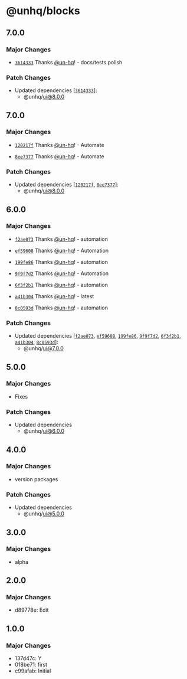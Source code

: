 # @unhq/blocks

## 7.0.0

### Major Changes

- [`3614333`](https://github.com/un-hq/unui/commit/3614333ad637deae8a59505a7801a19132f97b70) Thanks [@un-hq](https://github.com/un-hq)! - docs/tests polish

### Patch Changes

- Updated dependencies [[`3614333`](https://github.com/un-hq/unui/commit/3614333ad637deae8a59505a7801a19132f97b70)]:
  - @unhq/ui@8.0.0

## 7.0.0

### Major Changes

- [`120217f`](https://github.com/un-hq/unui/commit/120217f70f308c78c2fd6f4edb72e9ce10842037) Thanks [@un-hq](https://github.com/un-hq)! - Automate

- [`8ee7377`](https://github.com/un-hq/unui/commit/8ee73773e60a41a056d9adc8cae99ff69ce0d06b) Thanks [@un-hq](https://github.com/un-hq)! - Automate

### Patch Changes

- Updated dependencies [[`120217f`](https://github.com/un-hq/unui/commit/120217f70f308c78c2fd6f4edb72e9ce10842037), [`8ee7377`](https://github.com/un-hq/unui/commit/8ee73773e60a41a056d9adc8cae99ff69ce0d06b)]:
  - @unhq/ui@8.0.0

## 6.0.0

### Major Changes

- [`f2ae073`](https://github.com/un-hq/unui/commit/f2ae073af5dd5917c0eb42288b045f81c899a476) Thanks [@un-hq](https://github.com/un-hq)! - automation

- [`ef59608`](https://github.com/un-hq/unui/commit/ef59608619a0e81679b1b6d6a79a7d5f248340f3) Thanks [@un-hq](https://github.com/un-hq)! - Automation

- [`199fe86`](https://github.com/un-hq/unui/commit/199fe86e416a64ac555fce56e4c1379d0c57cb12) Thanks [@un-hq](https://github.com/un-hq)! - automation

- [`9f9f7d2`](https://github.com/un-hq/unui/commit/9f9f7d238beaa1f5029014e7deba32eb9aab9c81) Thanks [@un-hq](https://github.com/un-hq)! - Automation

- [`6f3f2b1`](https://github.com/un-hq/unui/commit/6f3f2b11ddbd430f5b57171efd5a7ab2d3c94305) Thanks [@un-hq](https://github.com/un-hq)! - automation

- [`a41b304`](https://github.com/un-hq/unui/commit/a41b304db1a7accfd071126631e5ab1188753dde) Thanks [@un-hq](https://github.com/un-hq)! - latest

- [`8c0593d`](https://github.com/un-hq/unui/commit/8c0593dbaf3658fa5b36032e13fab6648b60b131) Thanks [@un-hq](https://github.com/un-hq)! - automation

### Patch Changes

- Updated dependencies [[`f2ae073`](https://github.com/un-hq/unui/commit/f2ae073af5dd5917c0eb42288b045f81c899a476), [`ef59608`](https://github.com/un-hq/unui/commit/ef59608619a0e81679b1b6d6a79a7d5f248340f3), [`199fe86`](https://github.com/un-hq/unui/commit/199fe86e416a64ac555fce56e4c1379d0c57cb12), [`9f9f7d2`](https://github.com/un-hq/unui/commit/9f9f7d238beaa1f5029014e7deba32eb9aab9c81), [`6f3f2b1`](https://github.com/un-hq/unui/commit/6f3f2b11ddbd430f5b57171efd5a7ab2d3c94305), [`a41b304`](https://github.com/un-hq/unui/commit/a41b304db1a7accfd071126631e5ab1188753dde), [`8c0593d`](https://github.com/un-hq/unui/commit/8c0593dbaf3658fa5b36032e13fab6648b60b131)]:
  - @unhq/ui@7.0.0

## 5.0.0

### Major Changes

- Fixes

### Patch Changes

- Updated dependencies
  - @unhq/ui@6.0.0

## 4.0.0

### Major Changes

- version packages

### Patch Changes

- Updated dependencies
  - @unhq/ui@5.0.0

## 3.0.0

### Major Changes

- alpha

## 2.0.0

### Major Changes

- d89778e: Edit

## 1.0.0

### Major Changes

- 137d47c: Y
- 018be71: first
- c99afab: Initial
